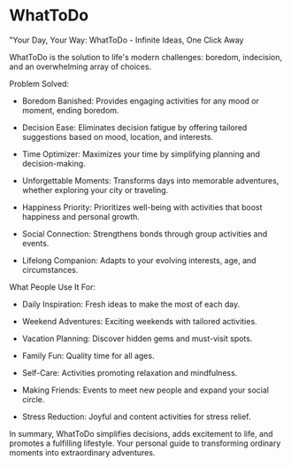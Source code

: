 # WhatToDo
"Your Day, Your Way: WhatToDo - Infinite Ideas, One Click Away


WhatToDo is the solution to life's modern challenges: boredom, indecision, and an overwhelming array of choices.

Problem Solved:

- Boredom Banished: Provides engaging activities for any mood or moment, ending boredom.

- Decision Ease: Eliminates decision fatigue by offering tailored suggestions based on mood, location, and interests.

- Time Optimizer: Maximizes your time by simplifying planning and decision-making.

- Unforgettable Moments: Transforms days into memorable adventures, whether exploring your city or traveling.

- Happiness Priority: Prioritizes well-being with activities that boost happiness and personal growth.

- Social Connection: Strengthens bonds through group activities and events.

- Lifelong Companion: Adapts to your evolving interests, age, and circumstances.

What People Use It For:

- Daily Inspiration: Fresh ideas to make the most of each day.

- Weekend Adventures: Exciting weekends with tailored activities.

- Vacation Planning: Discover hidden gems and must-visit spots.

- Family Fun: Quality time for all ages.

- Self-Care: Activities promoting relaxation and mindfulness.

- Making Friends: Events to meet new people and expand your social circle.

- Stress Reduction: Joyful and content activities for stress relief.

In summary, WhatToDo simplifies decisions, adds excitement to life, and promotes a fulfilling lifestyle. Your personal guide to transforming ordinary moments into extraordinary adventures.
